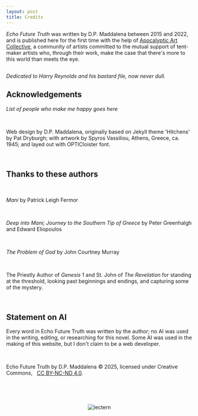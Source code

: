```yaml
---
layout: post
title: Credits
---
```


*Echo Future Truth* was written by D.P. Maddalena between 2015 and 2022, and is published here for the first time with the help of [Apocalyptic Art Collective](https://apocalypticartcollective.com), a community of artists committed to the mutual support of tent-maker artists who, through their work, make the case that there's more to this world than meets the eye. 

## 

*Dedicated to Harry Reynolds and his bastard file, now never dull.* 

## Acknowledgements

*List of people who make me happy goes here*

<!--
- Bruce Charonnat (editing, design, promotion and publication support, production, vision, and chief provocateur)
- Nik Bartunek (engineering and marketing support, social media, photography, commiseration without capitulation, providential hand-me-downs)
- Julie Maddalena (voice coaching and studio support, eye of newt and other medicinals)
- Eric Mathis (early and eternal reader, epical and erical support)
- Marilyn Mcentyre (editing & encouragement, publishing wisdom)
- Zoe Maddalena (vibe & inspiration, straight talk)
- Michael Toy (soul brother, faithful and universal colaborator, honest assessor)
- Linda Toy (soul sister, networker, encourager)
- Kevin Marks (Original Field Trip Buddy) 
- Marge Boots (graphics and <cough> typography support)
- Russ Sampson (Saint Sampson, organizer of the *Tonopolo readings*)
- Everyone trapped at Tonopolo during the readings (great vibes, great listeners, great feedback)
- Heather Fosth (third-stage rocket ignition)
- Carla Mathis (prayer and wisdom, theater edition)
- Mike McKenna (prayer and wisdom, tech edition; brand fanboy)
- Craig Lauchner (prayer and wisdom, prayer and wisdom edition)
- Timothy Maddalena (Most Reassuring Fan, grounded wisdom)
- A special thanks to the beautiful, patient, supportive wife of the artist, Anghelika ('that's kind of *your* thing') Maddalena.
- Finally, my God -- maker, rescuer, comforter; Word That Orders the Mess (for ordering my mess)
-->

&nbsp;

Web design by D.P. Maddalena, originally based on Jekyll theme 'Hitchens' by Pat Dryburgh; with artwork by Spyros Vassiliou, Athens, Greece, ca. 1945; and layed out with OPTICloister font.

&nbsp;

## Thanks to these authors

&nbsp;

*Mani* by Patrick Leigh Fermor

&nbsp;

*Deep into Mani; Journey to the Southern Tip of Greece* by Peter Greenhalgh and Edward Eliopoulos

&nbsp;

*The Problem of God* by John Courtney Murray

&nbsp;

The Priestly Author of *Genesis* 1 and St. John of *The Revelation* for standing at the threshold, looking past beginnings and endings, and capturing some of the mystery.  


&nbsp;

## Statement on AI

Every word in Echo Future Truth was written by the author; no AI was used in the writing, editing, or researching for this novel. Some AI was used in the making of this website, but I don't claim to be a web developer.

&nbsp;

Echo Future Truth by D.P. Maddalena  © 2025, licensed under Creative Commons, &nbsp; [CC BY-NC-ND 4.0](https://creativecommons.org/licenses/by-nc-nd/4.0/).

&nbsp;

&nbsp;

<div style="text-align:center">
<img src="{{ '/assets/images/aacwordmark.png' | relative_url }}" alt='lectern' />
</div>